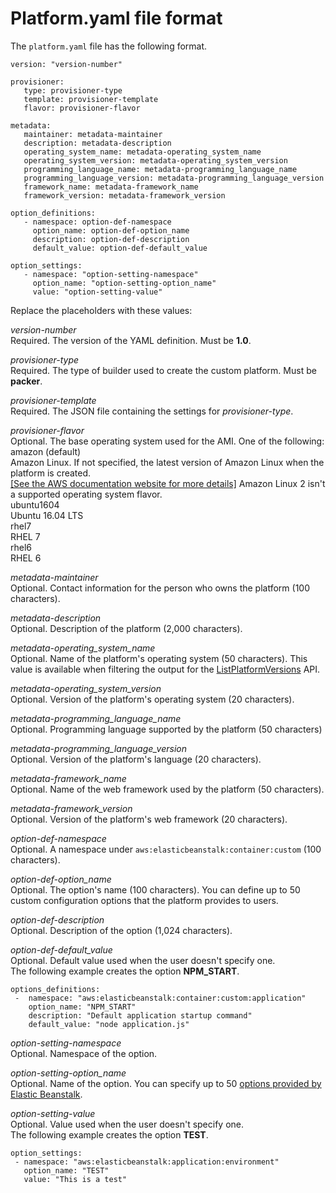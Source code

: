 # Platform\.yaml file format<a name="platform-yaml-format"></a>

The `platform.yaml` file has the following format\.

```
version: "version-number"

provisioner:
   type: provisioner-type
   template: provisioner-template
   flavor: provisioner-flavor
        
metadata:
   maintainer: metadata-maintainer
   description: metadata-description
   operating_system_name: metadata-operating_system_name
   operating_system_version: metadata-operating_system_version
   programming_language_name: metadata-programming_language_name
   programming_language_version: metadata-programming_language_version
   framework_name: metadata-framework_name
   framework_version: metadata-framework_version

option_definitions:
   - namespace: option-def-namespace
     option_name: option-def-option_name
     description: option-def-description
     default_value: option-def-default_value

option_settings:
   - namespace: "option-setting-namespace"
     option_name: "option-setting-option_name"
     value: "option-setting-value"
```

Replace the placeholders with these values:

*version\-number*  
Required\. The version of the YAML definition\. Must be **1\.0**\.

*provisioner\-type*  
Required\. The type of builder used to create the custom platform\. Must be **packer**\.

*provisioner\-template*  
Required\. The JSON file containing the settings for *provisioner\-type*\.

*provisioner\-flavor*  
Optional\. The base operating system used for the AMI\. One of the following:     
amazon \(default\)  
Amazon Linux\. If not specified, the latest version of Amazon Linux when the platform is created\.      
[\[See the AWS documentation website for more details\]](http://docs.aws.amazon.com/elasticbeanstalk/latest/dg/platform-yaml-format.html)
Amazon Linux 2 isn't a supported operating system flavor\.  
ubuntu1604  
Ubuntu 16\.04 LTS  
rhel7  
RHEL 7  
rhel6  
RHEL 6

*metadata\-maintainer*  
Optional\. Contact information for the person who owns the platform \(100 characters\)\.

*metadata\-description*  
Optional\. Description of the platform \(2,000 characters\)\.

*metadata\-operating\_system\_name*  
Optional\. Name of the platform's operating system \(50 characters\)\. This value is available when filtering the output for the [ListPlatformVersions](https://docs.aws.amazon.com/elasticbeanstalk/latest/api/API_ListPlatformVersions.html) API\.

*metadata\-operating\_system\_version*  
Optional\. Version of the platform's operating system \(20 characters\)\.

*metadata\-programming\_language\_name*  
Optional\. Programming language supported by the platform \(50 characters\)

*metadata\-programming\_language\_version*  
Optional\. Version of the platform's language \(20 characters\)\.

*metadata\-framework\_name*  
Optional\. Name of the web framework used by the platform \(50 characters\)\.

*metadata\-framework\_version*  
Optional\. Version of the platform's web framework \(20 characters\)\.

*option\-def\-namespace*  
Optional\. A namespace under `aws:elasticbeanstalk:container:custom` \(100 characters\)\.

*option\-def\-option\_name*  
Optional\. The option's name \(100 characters\)\. You can define up to 50 custom configuration options that the platform provides to users\.

*option\-def\-description*  
Optional\. Description of the option \(1,024 characters\)\.

*option\-def\-default\_value*  
Optional\. Default value used when the user doesn't specify one\.  
The following example creates the option **NPM\_START**\.  

```
options_definitions:
 -  namespace: "aws:elasticbeanstalk:container:custom:application"
    option_name: "NPM_START"
    description: "Default application startup command"
    default_value: "node application.js"
```

*option\-setting\-namespace*  
Optional\. Namespace of the option\.

*option\-setting\-option\_name*  
Optional\. Name of the option\. You can specify up to 50 [options provided by Elastic Beanstalk](command-options-general.md)\.

*option\-setting\-value*  
Optional\. Value used when the user doesn't specify one\.  
The following example creates the option **TEST**\.  

```
option_settings:
 - namespace: "aws:elasticbeanstalk:application:environment"
   option_name: "TEST"
   value: "This is a test"
```
